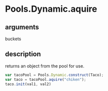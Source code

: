 # Pools.Dynamic.aquire

## arguments

buckets

## description

returns an object from the pool for use.


```javascript
var tacoPool = Pools.Dynamic.construct(Taco);
var taco = tacoPool.aquire("chiken");
taco.init(val1, val2)


```